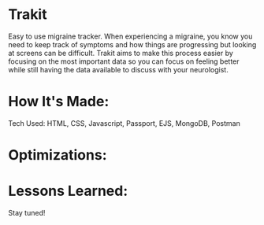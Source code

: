 # Trakit

Easy to use migraine tracker. When experiencing a migraine, you know you need to keep track of symptoms and how things are progressing but looking at screens can be difficult. Trakit aims to make this process easier by focusing on the most important data so you can focus on feeling better while still having the data available to discuss with your neurologist.

# How It's Made:
Tech Used: HTML, CSS, Javascript, Passport, EJS, MongoDB, Postman

# Optimizations:


# Lessons Learned:
Stay tuned!